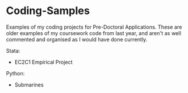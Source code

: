 # Coding-Samples
Examples of my coding projects for Pre-Doctoral Applications. These are older examples of my coursework code from last year, and aren't as well commented and organised as I would have done currently.

Stata: 
- EC2C1 Empirical Project

Python:
- Submarines
